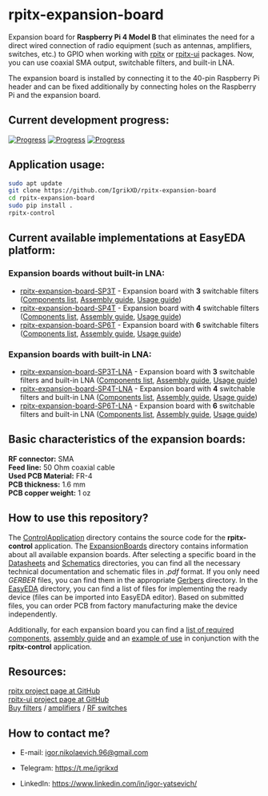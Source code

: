 # rpitx-expansion-board

Expansion board for **Raspberry Pi 4 Model B** that eliminates the need for a direct wired connection of radio equipment (such as antennas, amplifiers, switches, etc.) to GPIO when working with [rpitx][1] or [rpitx-ui][2] packages. Now, you can use coaxial SMA output, switchable filters, and built-in LNA.

The expansion board is installed by connecting it to the 40-pin Raspberry Pi header and can be fixed additionally by connecting holes on the Raspberry Pi and the expansion board.

## Current development progress:
[![Progress](https://img.shields.io/badge/rpitx--expansion--board-not%20tested-red.svg?longCache=true&style=for-the-badge)](https://easyeda.com/IgrikXD/rpitx-expansion-board)&nbsp;[![Progress](https://img.shields.io/badge/app%20version-0.4-blue.svg?longCache=true&style=for-the-badge)](./ControlApplication)&nbsp;[![Progress](https://img.shields.io/badge/pcb%20version-0.0-blue.svg?longCache=true&style=for-the-badge)](./EasyEDA)

## Application usage:
```sh
sudo apt update
git clone https://github.com/IgrikXD/rpitx-expansion-board
cd rpitx-expansion-board
sudo pip install .
rpitx-control
```

## Current available implementations at EasyEDA platform:
### Expansion boards without built-in LNA:
- [rpitx-expansion-board-SP3T][6] - Expansion board with **3** switchable filters ([Components list](./ExpansionBoards/rpitx-expansion-board-SP3T/Components-list.md), [Assembly guide](./ExpansionBoards/rpitx-expansion-board-SP3T/Assembly-guide.md), [Usage guide](./ExpansionBoards/rpitx-expansion-board-SP3T/Usage-guide.md))
- [rpitx-expansion-board-SP4T][7] - Expansion board with **4** switchable filters ([Components list](./ExpansionBoards/rpitx-expansion-board-SP4T/Components-list.md), [Assembly guide](./ExpansionBoards/rpitx-expansion-board-SP4T/Assembly-guide.md), [Usage guide](./ExpansionBoards/rpitx-expansion-board-SP3T/Usage-guide.md))
- [rpitx-expansion-board-SP6T][8] - Expansion board with **6** switchable filters ([Components list](./ExpansionBoards/rpitx-expansion-board-SP6T/Components-list.md), [Assembly guide](./ExpansionBoards/rpitx-expansion-board-SP6T/Assembly-guide.md), [Usage guide](./ExpansionBoards/rpitx-expansion-board-SP3T/Usage-guide.md))
### Expansion boards with built-in LNA:
- [rpitx-expansion-board-SP3T-LNA][9] - Expansion board with **3** switchable filters and built-in LNA ([Components list](./ExpansionBoards/rpitx-expansion-board-SP3T-LNA/Components-list.md), [Assembly guide](./ExpansionBoards/rpitx-expansion-board-SP3T-LNA/Assembly-guide.md), [Usage guide](./ExpansionBoards/rpitx-expansion-board-SP3T-LNA/Usage-guide.md))
- [rpitx-expansion-board-SP4T-LNA][10] - Expansion board with **4** switchable filters and built-in LNA ([Components list](./ExpansionBoards/rpitx-expansion-board-SP4T-LNA/Components-list.md), [Assembly guide](./ExpansionBoards/rpitx-expansion-board-SP4T-LNA/Assembly-guide.md), [Usage guide](./ExpansionBoards/rpitx-expansion-board-SP4T-LNA/Usage-guide.md))
- [rpitx-expansion-board-SP6T-LNA][11] - Expansion board with **6** switchable filters and built-in LNA ([Components list](./ExpansionBoards/rpitx-expansion-board-SP6T-LNA/Components-list.md), [Assembly guide](./ExpansionBoards/rpitx-expansion-board-SP6T-LNA/Assembly-guide.md), [Usage guide](./ExpansionBoards/rpitx-expansion-board-SP6T-LNA/Usage-guide.md))

## Basic characteristics of the expansion boards:
**RF connector:** SMA  
**Feed line:** 50 Ohm coaxial cable  
**Used PCB Material:** FR-4  
**PCB thickness:** 1.6 mm  
**PCB copper weight:** 1 oz 

## How to use this repository?
The [ControlApplication](./ControlApplication) directory contains the source code for the **rpitx-control** application. The [ExpansionBoards](./ExpansionBoards) directory contains information about all available expansion boards. After selecting a specific board in the [Datasheets](./ExpansionBoards/rpitx-expansion-board-SP3T/Datasheets) and [Schematics](./ExpansionBoards/rpitx-expansion-board-SP3T/Schematics) directories, you can find all the necessary technical documentation and schematic files in _.pdf_ format. If you only need _GERBER_ files, you can find them in the appropriate [Gerbers](./ExpansionBoards/rpitx-expansion-board-SP3T/Gerbers) directory. In the [EasyEDA](./ExpansionBoards/rpitx-expansion-board-SP3T/EasyEDA) directory, you can find a list of files for implementing the ready device (files can be imported into EasyEDA editor). Based on submitted files, you can order PCB from factory manufacturing make the device independently.  

Additionally, for each expansion board you can find a [list of required components](./ExpansionBoards/rpitx-expansion-board-SP3T/Components-list.md), [assembly guide](./ExpansionBoards/rpitx-expansion-board-SP3T/Assembly-guide.md) and an [example of use](./ExpansionBoards/rpitx-expansion-board-SP3T/Usage-guide.md) in conjunction with the **rpitx-control** application.

## Resources:
[rpitx project page at GitHub][1]  
[rpitx-ui project page at GitHub][2]  
[Buy filters][3] / [amplifiers][4] / [RF switches][5]  

## How to contact me?
- E-mail: igor.nikolaevich.96@gmail.com
- Telegram: https://t.me/igrikxd
- LinkedIn: https://www.linkedin.com/in/igor-yatsevich/

  [1]: https://github.com/F5OEO/rpitx
  [2]: https://github.com/IgrikXD/rpitx-ui
  [3]: https://www.minicircuits.com/WebStore/RF-Filters.html
  [4]: https://www.minicircuits.com/WebStore/Amplifiers.html
  [5]: https://www.minicircuits.com/WebStore/Switches.html
  [6]: https://easyeda.com/IgrikXD/rpitx-expansion-board-SP3T
  [7]: https://easyeda.com/IgrikXD/rpitx-expansion-board-SP4T
  [8]: https://easyeda.com/IgrikXD/rpitx-expansion-board-SP6T
  [9]: https://easyeda.com/IgrikXD/rpitx-expansion-board-SP3T-LNA
  [10]: https://easyeda.com/IgrikXD/rpitx-expansion-board-SP4T-LNA
  [11]: https://easyeda.com/IgrikXD/rpitx-expansion-board-SP6T-LNA

